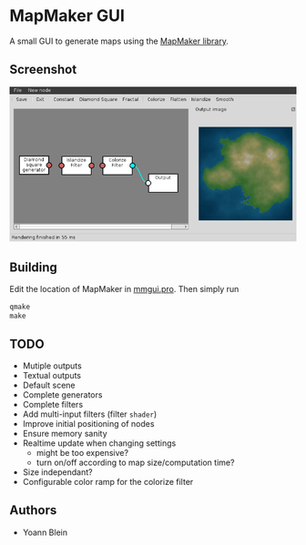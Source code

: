 # MapMaker GUI
A small GUI to generate maps using the [MapMaker library](https://github.com/jube/mapmaker).

## Screenshot
![MapMaker GUI screenshot](./doc/screenshot.png)

## Building
Edit the location of MapMaker in [mmgui.pro](./mmgui.pro). Then simply run

    qmake
    make

## TODO
* Mutiple outputs
* Textual outputs
* Default scene
* Complete generators
* Complete filters
* Add multi-input filters (filter `shader`)
* Improve initial positioning of nodes
* Ensure memory sanity
* Realtime update when changing settings
    * might be too expensive?
    * turn on/off according to map size/computation time?
* Size independant?
* Configurable color ramp for the colorize filter

## Authors
- Yoann Blein

